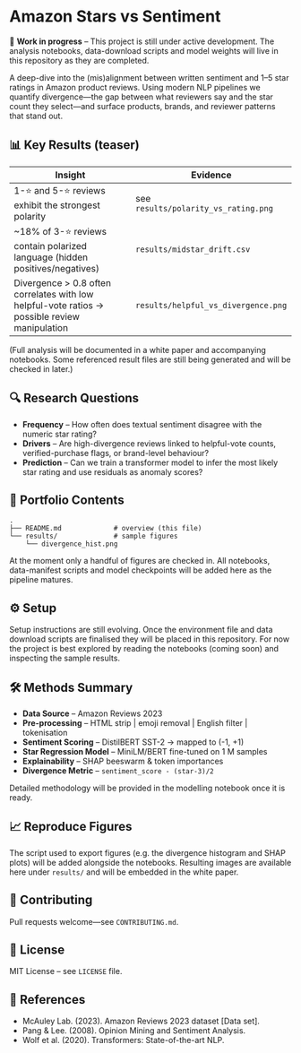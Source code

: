 # Amazon Stars vs Sentiment

🚧 **Work in progress** – This project is still under active development. The
analysis notebooks, data-download scripts and model weights will live in this
repository as they are completed.

A deep-dive into the (mis)alignment between written sentiment and 1–5 star
ratings in Amazon product reviews. Using modern NLP pipelines we quantify
divergence—the gap between what reviewers say and the star count they
select—and surface products, brands, and reviewer patterns that stand out.

## 📊 Key Results (teaser)

| Insight | Evidence |
| ------- | -------- |
| 1-⭐ and 5-⭐ reviews exhibit the strongest polarity | see `results/polarity_vs_rating.png` |
| ~18% of 3-⭐ reviews contain polarized language (hidden positives/negatives) | `results/midstar_drift.csv` |
| Divergence > 0.8 often correlates with low helpful-vote ratios → possible review manipulation | `results/helpful_vs_divergence.png` |

(Full analysis will be documented in a white paper and accompanying
notebooks.  Some referenced result files are still being generated and
will be checked in later.)

## 🔍 Research Questions

- **Frequency** – How often does textual sentiment disagree with the numeric star rating?
- **Drivers** – Are high-divergence reviews linked to helpful-vote counts, verified-purchase flags, or brand-level behaviour?
- **Prediction** – Can we train a transformer model to infer the most likely star rating and use residuals as anomaly scores?

## 📂 Portfolio Contents

```
.
├── README.md             # overview (this file)
└── results/              # sample figures
    └── divergence_hist.png
```

At the moment only a handful of figures are checked in.  All notebooks,
data-manifest scripts and model checkpoints will be added here as the
pipeline matures.

## ⚙️ Setup

Setup instructions are still evolving.  Once the environment file and
data download scripts are finalised they will be placed in this
repository.  For now the project is best explored by reading the
notebooks (coming soon) and inspecting the sample results.

## 🛠️ Methods Summary

- **Data Source** – Amazon Reviews 2023
- **Pre-processing** – HTML strip | emoji removal | English filter | tokenisation
- **Sentiment Scoring** – DistilBERT SST-2 → mapped to (-1, +1)
- **Star Regression Model** – MiniLM/BERT fine-tuned on 1 M samples
- **Explainability** – SHAP beeswarm & token importances
- **Divergence Metric** – `sentiment_score - (star-3)/2`

Detailed methodology will be provided in the modelling notebook once it
is ready.

## 📈 Reproduce Figures

The script used to export figures (e.g. the divergence histogram and
SHAP plots) will be added alongside the notebooks.  Resulting images
are available here under `results/` and will be embedded in the white
paper.

## 🤝 Contributing

Pull requests welcome—see `CONTRIBUTING.md`.

## 💜 License

MIT License – see `LICENSE` file.

## 🔗 References

- McAuley Lab. (2023). Amazon Reviews 2023 dataset [Data set].
- Pang & Lee. (2008). Opinion Mining and Sentiment Analysis.
- Wolf et al. (2020). Transformers: State-of-the-art NLP.
